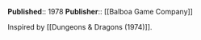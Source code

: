 **Published**:: 1978
**Publisher**:: [[Balboa Game Company]]



Inspired by [[Dungeons & Dragons (1974)]].